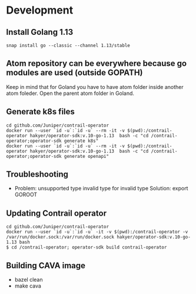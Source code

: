 # Development

## Install Golang 1.13

```
snap install go --classic --channel 1.13/stable
```

## Atom repository can be everywhere because go modules are used (outside GOPATH)

Keep in mind that for Goland you have to have atom folder inside another atom foleder.
Open the parent atom folder in Goland.

## Generate k8s files

```
cd github.com/Juniper/contrail-operator
docker run --user `id -u`:`id -u` --rm -it -v $(pwd):/contrail-operator hakyer/operator-sdk:v.10-go-1.13  bash -c "cd /contrail-operator;operator-sdk generate k8s"
docker run --user `id -u`:`id -u` --rm -it -v $(pwd):/contrail-operator hakyer/operator-sdk:v.10-go-1.13  bash -c "cd /contrail-operator;operator-sdk generate openapi"
```

## Troubleshooting

* Problem: unsupported type invalid type for invalid type
  Solution: export GOROOT


## Updating Contrail operator
```
cd github.com/Juniper/contrail-operator
docker run --user `id -u`:`id -u` -it -v $(pwd):/contrail-operator -v /var/run/docker.sock:/var/run/docker.sock hakyer/operator-sdk:v.10-go-1.13 bash
$ cd /contrail-operator; operator-sdk build contrail-operator
```


## Building CAVA image

* bazel clean
* make cava
   
